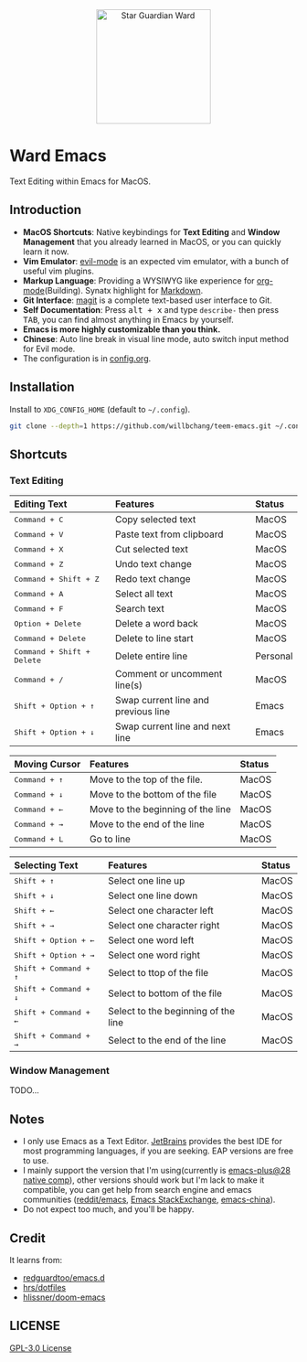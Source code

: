 <div align="center">
    <img width="200" alt="Star Guardian Ward" src="https://user-images.githubusercontent.com/14329786/110733831-9cdb7a00-8261-11eb-9f15-041b70be54b1.png">
</div>


# Ward Emacs

Text Editing within Emacs for MacOS.



## Introduction

- **MacOS Shortcuts**: Native keybindings for **Text Editing** and **Window Management** that you already learned in MacOS, or you can quickly learn it now.
- **Vim Emulator**: [evil-mode](https://github.com/emacs-evil/evil) is an expected vim emulator, with a bunch of useful vim plugins.
- **Markup Language**: Providing a WYSIWYG like experience for [org-mode](https://orgmode.org/)(Building). Synatx highlight for [Markdown](https://daringfireball.net/projects/markdown/).
- **Git Interface**: [magit](https://magit.vc/) is a complete text-based user interface to Git.
- **Self Documentation**: Press <kbd>alt + x</kbd> and type `describe-` then press <kbd>TAB</kbd>, you can find almost anything in Emacs by yourself.
- **Emacs is more highly customizable than you think.**
- **Chinese**: Auto line break in visual line mode, auto switch input method for Evil mode.
- The configuration is in [config.org](config.org).


## Installation

Install to `XDG_CONFIG_HOME` (default to `~/.config`).

```bash
git clone --depth=1 https://github.com/willbchang/teem-emacs.git ~/.config/emacs
```


## Shortcuts
### Text Editing

| Editing Text                        | Features                            | Status   |
|:------------------------------------|:------------------------------------|:---------|
| <kbd>Command + C</kbd>              | Copy selected text                  | MacOS    |
| <kbd>Command + V</kbd>              | Paste text from clipboard           | MacOS    |
| <kbd>Command + X</kbd>              | Cut selected text                   | MacOS    |
| <kbd>Command + Z</kbd>              | Undo text change                    | MacOS    |
| <kbd>Command + Shift + Z</kbd>      | Redo text change                    | MacOS    |
| <kbd>Command + A</kbd>              | Select all text                     | MacOS    |
| <kbd>Command + F</kbd>              | Search text                         | MacOS    |
| <kbd>Option  + Delete</kbd>         | Delete a word back                  | MacOS    |
| <kbd>Command + Delete</kbd>         | Delete to line start                | MacOS    |
| <kbd>Command + Shift + Delete</kbd> | Delete entire line                  | Personal |
| <kbd>Command + /</kbd>              | Comment or uncomment line(s)        | MacOS    |
| <kbd>Shift + Option + ↑</kbd>       | Swap current line and previous line | Emacs    |
| <kbd>Shift + Option + ↓</kbd>       | Swap current line and next line     | Emacs    |


| Moving Cursor          | Features                          | Status |
|:-----------------------|:----------------------------------|:-------|
| <kbd>Command + ↑</kbd> | Move to the top of the file.      | MacOS  |
| <kbd>Command + ↓</kbd> | Move to the bottom of the file    | MacOS  |
| <kbd>Command + ←</kbd> | Move to the beginning of the line | MacOS  |
| <kbd>Command + →</kbd> | Move to the end of the line       | MacOS  |
| <kbd>Command + L</kbd> | Go to line                        | MacOS  |


| Selecting Text                 | Features                            | Status |
|:-------------------------------|:------------------------------------|:-------|
| <kbd>Shift + ↑</kbd>           | Select one line up                  | MacOS  |
| <kbd>Shift + ↓</kbd>           | Select one line down                | MacOS  |
| <kbd>Shift + ←</kbd>           | Select one character left           | MacOS  |
| <kbd>Shift + →</kbd>           | Select one character right          | MacOS  |
| <kbd>Shift + Option + ←</kbd>  | Select one word left                | MacOS  |
| <kbd>Shift + Option + →</kbd>  | Select one word right               | MacOS  |
| <kbd>Shift + Command + ↑</kbd> | Select to ttop of the file          | MacOS  |
| <kbd>Shift + Command + ↓</kbd> | Select to bottom of the file        | MacOS  |
| <kbd>Shift + Command + ←</kbd> | Select to the beginning of the line | MacOS  |
| <kbd>Shift + Command + →</kbd> | Select to the end of the line       | MacOS  |

### Window Management
TODO...

## Notes
- I only use Emacs as a Text Editor. [JetBrains](https://www.jetbrains.com/products/) provides the best IDE for most programming languages, if you are seeking. EAP versions are free to use.
- I mainly support the version that I'm using(currently is [emacs-plus@28 native comp](https://github.com/d12frosted/homebrew-emacs-plus)), other versions should work but I'm lack to make it compatible, you can get help from search engine and emacs communities ([reddit/emacs](https://www.reddit.com/r/emacs/), [Emacs StackExchange](https://emacs.stackexchange.com/), [emacs-china](https://emacs-china.org/)).
- Do not expect too much, and you'll be happy.

## Credit

It learns from:
- [redguardtoo/emacs.d](https://github.com/redguardtoo/emacs.d)
- [hrs/dotfiles](https://github.com/hrs/dotfiles)
- [hlissner/doom-emacs](https://github.com/hlissner/doom-emacs)


## LICENSE

[GPL-3.0 License](./LICENSE)
